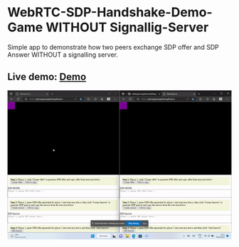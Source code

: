 # WebRTC-SDP-Handshake-Demo-Game WITHOUT Signallig-Server
Simple app to demonstrate how two peers exchange SDP offer and SDP Answer WITHOUT a signalling server.

## Live demo: <a href="https://jobrutgerjongebloet.github.io/">Demo</a>

<img src="/co-op.gif">
